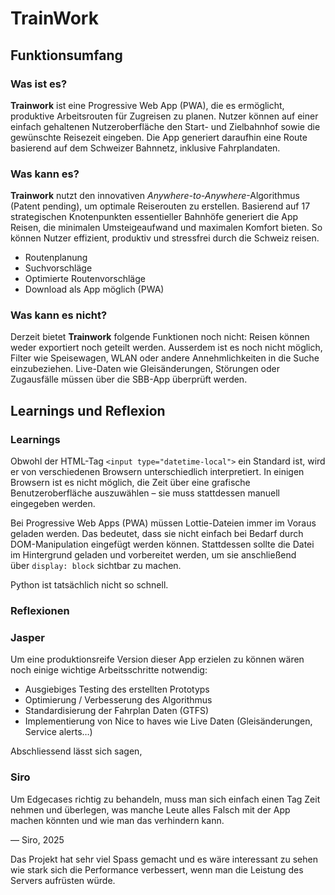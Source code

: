 # TrainWork

## Funktionsumfang

### Was ist es?

**Trainwork** ist eine Progressive Web App (PWA), die es ermöglicht, produktive Arbeitsrouten für Zugreisen zu planen. Nutzer können auf einer einfach gehaltenen Nutzeroberfläche den Start- und Zielbahnhof sowie die gewünschte Reisezeit eingeben. Die App generiert daraufhin eine Route basierend auf dem Schweizer Bahnnetz, inklusive Fahrplandaten.

### Was kann es?

**Trainwork** nutzt den innovativen *Anywhere-to-Anywhere*-Algorithmus (Patent pending), um optimale Reiserouten zu erstellen. Basierend auf 17 strategischen Knotenpunkten essentieller Bahnhöfe generiert die App Reisen, die minimalen Umsteigeaufwand und maximalen Komfort bieten. So können Nutzer effizient, produktiv und stressfrei durch die Schweiz reisen.

- Routenplanung
- Suchvorschläge
- Optimierte Routenvorschläge
- Download als App möglich (PWA)

### Was kann es nicht?

Derzeit bietet **Trainwork** folgende Funktionen noch nicht: Reisen können weder exportiert noch geteilt werden. Ausserdem ist es noch nicht möglich, Filter wie Speisewagen, WLAN oder andere Annehmlichkeiten in die Suche einzubeziehen. Live-Daten wie Gleisänderungen, Störungen oder Zugausfälle müssen über die SBB-App überprüft werden.

## Learnings und Reflexion

### Learnings

Obwohl der HTML-Tag `<input type="datetime-local">` ein Standard ist, wird er von verschiedenen Browsern unterschiedlich interpretiert. In einigen Browsern ist es nicht möglich, die Zeit über eine grafische Benutzeroberfläche auszuwählen – sie muss stattdessen manuell eingegeben werden.

Bei Progressive Web Apps (PWA) müssen Lottie-Dateien immer im Voraus geladen werden. Das bedeutet, dass sie nicht einfach bei Bedarf durch DOM-Manipulation eingefügt werden können. Stattdessen sollte die Datei im Hintergrund geladen und vorbereitet werden, um sie anschließend über `display: block` sichtbar zu machen.

Python ist tatsächlich nicht so schnell.

### Reflexionen

### Jasper

Um eine produktionsreife Version dieser App erzielen zu können wären noch einige wichtige Arbeitsschritte notwendig:

- Ausgiebiges Testing des erstellten Prototyps
- Optimierung / Verbesserung des Algorithmus
- Standardisierung der Fahrplan Daten (GTFS)
- Implementierung von Nice to haves wie Live Daten (Gleisänderungen, Service alerts…)

Abschliessend lässt sich sagen,

### Siro

Um Edgecases richtig zu behandeln, muss man sich einfach einen Tag Zeit nehmen und überlegen, was manche Leute alles Falsch mit der App machen könnten und wie man das verhindern kann.

— Siro, 2025

Das Projekt hat sehr viel Spass gemacht und es wäre interessant zu sehen wie stark sich die Performance verbessert, wenn man die Leistung des Servers aufrüsten würde.
